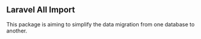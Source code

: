 ## Laravel All Import

This package is aiming to simplify the data migration from one database to another.
